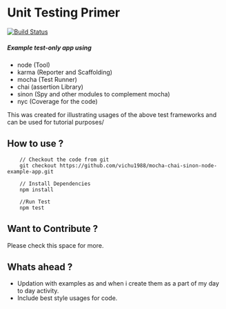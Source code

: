 # Unit Testing Primer

[![Build Status](https://travis-ci.org/vichu1988/mocha-chai-sinon-node-example-app.svg?branch=master)](https://travis-ci.org/vichu1988/mocha-chai-sinon-node-example-app)

##### Example test-only app using
 - node     (Tool)
 - karma    (Reporter and Scaffolding)
 - mocha    (Test Runner)
 - chai     (assertion Library)
 - sinon    (Spy and other modules to complement mocha)
 - nyc      (Coverage for the code)

 This was created for illustrating usages of the above test frameworks and can be used for tutorial purposes/

## How to use ?

```
    // Checkout the code from git
    git checkout https://github.com/vichu1988/mocha-chai-sinon-node-example-app.git

    // Install Dependencies
    npm install

    //Run Test
    npm test
```


## Want to Contribute ?

Please check this space for more.


## Whats ahead ?

  - Updation with examples as and when i create them as a part of my day to day activity.
  - Include best style usages for code.
